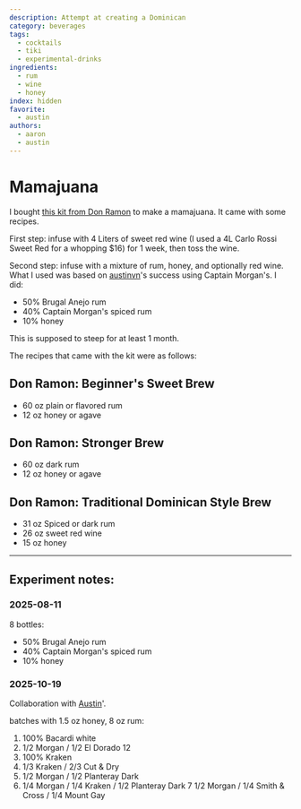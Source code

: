 ```yaml
---
description: Attempt at creating a Dominican
category: beverages
tags:
  - cocktails
  - tiki
  - experimental-drinks
ingredients:
  - rum
  - wine
  - honey
index: hidden
favorite:
  - austin
authors:
  - aaron
  - austin
---
```


# Mamajuana

I bought [this kit from Don Ramon](https://www.amazon.com/dp/B06XTZ7K4L) to make a mamajuana. It came with some recipes.

First step: infuse with 4 Liters of sweet red wine (I used a 4L Carlo Rossi Sweet Red for a whopping $16) for 1 week, then toss the wine.

Second step: infuse with a mixture of rum, honey, and optionally red wine. What I used was based on [austinvn](https://github.com/austinvn)'s success using Captain Morgan's. I did:

- 50% Brugal Anejo rum
- 40% Captain Morgan's spiced rum
- 10% honey

This is supposed to steep for at least 1 month.

The recipes that came with the kit were as follows:

## Don Ramon: Beginner's Sweet Brew

- 60 oz plain or flavored rum
- 12 oz honey or agave

## Don Ramon: Stronger Brew

- 60 oz dark rum
- 12 oz honey or agave

## Don Ramon: Traditional Dominican Style Brew

- 31 oz Spiced or dark rum
- 26 oz sweet red wine
- 15 oz honey

* * *

## Experiment notes:

### 2025-08-11

8 bottles:

- 50% Brugal Anejo rum
- 40% Captain Morgan's spiced rum
- 10% honey

### 2025-10-19

Collaboration with [Austin](https://github.com/austinvn)'.

batches with 1.5 oz honey, 8 oz rum:

1. 100% Bacardi white
2. 1/2 Morgan / 1/2 El Dorado 12
3. 100% Kraken
4. 1/3 Kraken / 2/3 Cut & Dry
5. 1/2 Morgan / 1/2 Planteray Dark
6. 1/4 Morgan / 1/4 Kraken / 1/2 Planteray Dark
7  1/2 Morgan / 1/4 Smith & Cross / 1/4 Mount Gay